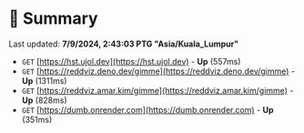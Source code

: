 # 📖 Summary
Last updated: **7/9/2024, 2:43:03 PTG "Asia/Kuala_Lumpur"**

- `GET` [https://hst.ujol.dev](https://hst.ujol.dev) - **Up** (557ms)
- `GET` [https://reddviz.deno.dev/gimme](https://reddviz.deno.dev/gimme) - **Up** (1311ms)
- `GET` [https://reddviz.amar.kim/gimme](https://reddviz.amar.kim/gimme) - **Up** (828ms)
- `GET` [https://dumb.onrender.com](https://dumb.onrender.com) - **Up** (351ms)
